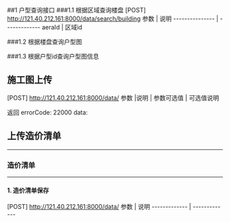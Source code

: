 ##1 户型查询接口
###1.1 根据区域查询楼盘
[POST] http://121.40.212.161:8000/data/search/building
参数           | 说明
--------------- | -------------
aeraId           |   区域id

###1.2 根据楼盘查询户型图

###1.3 根据户型id查询户型图信息


## 施工图上传
[POST] http://121.40.212.161:8000/data/
参数      |说明     | 参数可选值  | 可选值说明


返回
    errorCode: 22000
    data:




## 上传造价清单

************
### 造价清单
************
#### 1. 造价清单保存
[POST] http://121.40.212.161:8000/data/
参数           | 说明
------------- | -------------


